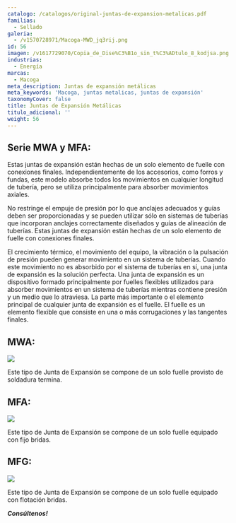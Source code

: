 ```yaml
---
catalogo: /catalogos/original-juntas-de-expansion-metalicas.pdf
familias:
  - Sellado
galeria:
  - /v1570728971/Macoga-MWD_jq3rij.png
id: 56
imagen: /v1617729070/Copia_de_Dise%C3%B1o_sin_t%C3%ADtulo_8_kodjsa.png
industrias:
  - Energía
marcas:
  - Macoga
meta_description: Juntas de expansión metálicas
meta_keywords: 'Macoga, juntas metalicas, juntas de expansión'
taxonomyCover: false
title: Juntas de Expansión Metálicas
titulo_adicional: ''
weight: 56
---
```


## **Serie MWA y MFA:**

Estas juntas de expansión están hechas de un solo elemento de fuelle con conexiones finales. Independientemente de los accesorios, como forros y fundas, este modelo absorbe todos los movimientos en cualquier longitud de tubería, pero se utiliza principalmente para absorber movimientos axiales.

No restringe el empuje de presión por lo que anclajes adecuados y guías deben ser proporcionadas y se pueden utilizar sólo en sistemas de tuberías que incorporan anclajes correctamente diseñados y guías de alineación de tuberías. Estas juntas de expansión están hechas de un solo elemento de fuelle con conexiones finales.

El crecimiento térmico, el movimiento del equipo, la vibración o la pulsación de presión pueden generar movimiento en un sistema de tuberías. Cuando este movimiento no es absorbido por el sistema de tuberías en sí, una junta de expansión es la solución perfecta. Una junta de expansión es un dispositivo formado principalmente por fuelles flexibles utilizados para absorber movimientos en un sistema de tuberías mientras contiene presión y un medio que lo atraviesa. La parte más importante o el elemento principal de cualquier junta de expansión es el fuelle. El fuelle es un elemento flexible que consiste en una o más corrugaciones y las tangentes finales.

## **MWA:**

![](https://res.cloudinary.com/novatec/v1597265600/MWA_atnbz5.png)

Este tipo de Junta de Expansión se compone de un solo fuelle provisto de soldadura termina.

## **MFA:**

![](https://res.cloudinary.com/novatec/v1597265686/MFA_tf5mc5.png)

Este tipo de Junta de Expansión se compone de un solo fuelle equipado con fijo bridas.

## **MFG:**

![](https://res.cloudinary.com/novatec/v1597267447/MFG_xpaisg.png)

Este tipo de Junta de Expansión se compone de un solo fuelle equipado con flotación bridas.

**_Consúltenos!_**

